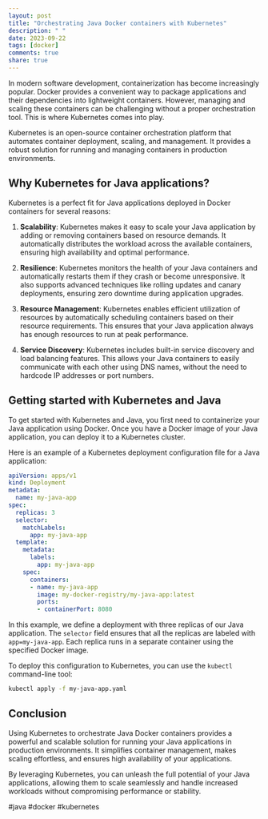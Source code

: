 ```yaml
---
layout: post
title: "Orchestrating Java Docker containers with Kubernetes"
description: " "
date: 2023-09-22
tags: [docker]
comments: true
share: true
---
```


In modern software development, containerization has become increasingly popular. Docker provides a convenient way to package applications and their dependencies into lightweight containers. However, managing and scaling these containers can be challenging without a proper orchestration tool. This is where Kubernetes comes into play.

Kubernetes is an open-source container orchestration platform that automates container deployment, scaling, and management. It provides a robust solution for running and managing containers in production environments.

## Why Kubernetes for Java applications?

Kubernetes is a perfect fit for Java applications deployed in Docker containers for several reasons:

1. **Scalability**: Kubernetes makes it easy to scale your Java application by adding or removing containers based on resource demands. It automatically distributes the workload across the available containers, ensuring high availability and optimal performance.

2. **Resilience**: Kubernetes monitors the health of your Java containers and automatically restarts them if they crash or become unresponsive. It also supports advanced techniques like rolling updates and canary deployments, ensuring zero downtime during application upgrades.

3. **Resource Management**: Kubernetes enables efficient utilization of resources by automatically scheduling containers based on their resource requirements. This ensures that your Java application always has enough resources to run at peak performance.

4. **Service Discovery**: Kubernetes includes built-in service discovery and load balancing features. This allows your Java containers to easily communicate with each other using DNS names, without the need to hardcode IP addresses or port numbers.

## Getting started with Kubernetes and Java

To get started with Kubernetes and Java, you first need to containerize your Java application using Docker. Once you have a Docker image of your Java application, you can deploy it to a Kubernetes cluster.

Here is an example of a Kubernetes deployment configuration file for a Java application:

```yaml
apiVersion: apps/v1
kind: Deployment
metadata:
  name: my-java-app
spec:
  replicas: 3
  selector:
    matchLabels:
      app: my-java-app
  template:
    metadata:
      labels:
        app: my-java-app
    spec:
      containers:
      - name: my-java-app
        image: my-docker-registry/my-java-app:latest
        ports:
        - containerPort: 8080
```

In this example, we define a deployment with three replicas of our Java application. The `selector` field ensures that all the replicas are labeled with `app=my-java-app`. Each replica runs in a separate container using the specified Docker image.

To deploy this configuration to Kubernetes, you can use the `kubectl` command-line tool:

```bash
kubectl apply -f my-java-app.yaml
```

## Conclusion

Using Kubernetes to orchestrate Java Docker containers provides a powerful and scalable solution for running your Java applications in production environments. It simplifies container management, makes scaling effortless, and ensures high availability of your applications.

By leveraging Kubernetes, you can unleash the full potential of your Java applications, allowing them to scale seamlessly and handle increased workloads without compromising performance or stability.

#java #docker #kubernetes